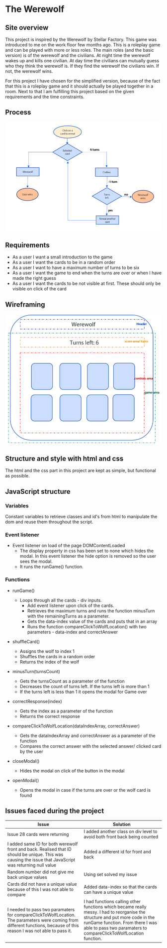 # **The Werewolf**

## **Site overview**

This project is inspired by the Werewolf by Stellar Factory. This game was introduced to me on the work floor few months ago. This is a roleplay game and can be played with more or less roles. The main roles (and the basic version) is of the werewolf and the civilians. At night time the werewolf wakes up and kills one civilian. At day time the civilians can mutually guess who they think the werewolf is. If they find the werewolf the civilians win. If not, the werewolf wins. 

For this project I have chosen for the simplified version, because of the fact that this is a roleplay game and it should actually be played together in a room. Next to that I am fulfilling this project based on the given requirements and the time constraints.


## **Process**

![Process](docs/screenshots/process-werewolf.png)


## **Requirements**

* As a user I want a small introduction to the game
* As a user I want the cards to be in a random order
* As a user I want to have a maximum number of turns to be six
* As a user I want the game to end when the turns are over or when I have made the right guess
* As a user I want the cards to be not visible at first. These should only be visible on click of the card

## **Wireframing**

![Wireframe](docs/screenshots/structure-werewolf.PNG)


## **Structure and style with html and css**

The html and the css part in this project are kept as simple, but functional as possible. 

## **JavaScript structure**

### **Variables**
Constant variables to retrieve classes and id's from html to manipulate the dom and reuse them throughout the script.

### **Event listener**

* Event listener on load of the page DOMContentLoaded
    * The display property in css has been set to none which hides the modal. In this event listener the hide option is removed so the user sees the modal.
    * It runs the runGame() function.

### **Functions**

* runGame()
    * Loops through all the cards - div inputs.
        * Add event listener upon click of the cards.
        * Retrieves the maximum turns and runs the function minusTurn with the remainingTurns as a parameter.
        * Gets the data-index value of the cards and puts that in an array
        * Runs the function compareClickToWolfLocation() with two parameters - data-index and correctAnswer

* shuffleCard()
    * Assigns the wolf to index 1 
    * Shuffles the cards in a random order
    * Returns the index of the wolf

* minusTurn(turnsCount)
    * Gets the turnsCount as a parameter of the function
    * Decreases the count of turns left. If the turns left is more than 1
    * If the turns left is less than 1 it opens the modal for Game over

* correctResponse(index)
    * Gets the index as a parameter of the function
    * Returns the correct response

* compareClickToWolfLocation(dataIndexArray, correctAnswer)
    * Gets the dataIndexArray  and correctAnswer as a parameter of the function
    * Compares the correct answer with the selected answer/ clicked card by the user

* closeModal()
    * Hides the modal on click of the button in the modal
    
* openModal()
    * Opens the modal in case if the turns are over or the wolf card is found

## **Issues faced during the project**


|Issue|Solution|
|-------------|-------------|
|Issue 28 cards were returning |I added another class on div level to avoid both front back being counted|
|I added same ID for both werewolf front and back. Realised that ID should be unique. This was causing the issue that JavaScript was returning null value|Added a different id for front and back|
|Random number did not give me back unique values|Using set solved my issue|
|Cards did not have a unique value because of this I was not able to compare |Added data-index so that the cards can have a unique value|
|I needed to pass two paramaters for compareClickToWolfLocation. The parameters were coming from different functions, because of this reason I was not able to pass it.|I had functions calling other functions which became really messy. I had to reorganise the structure and put more code in the runGame function. From there I was able to pass two paramaters to compareClickToWolfLocation function.|
